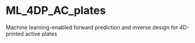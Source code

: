 # ML_4DP_AC_plates
Machine learning-enabled forward prediction and inverse design for 4D-printed active plates

